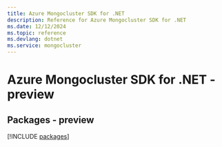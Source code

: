 ```yaml
---
title: Azure Mongocluster SDK for .NET
description: Reference for Azure Mongocluster SDK for .NET
ms.date: 12/12/2024
ms.topic: reference
ms.devlang: dotnet
ms.service: mongocluster
---
```

# Azure Mongocluster SDK for .NET - preview
## Packages - preview
[!INCLUDE [packages](mongocluster-index.md)]